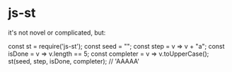 # js-st
it's not novel or complicated, but:

  const st = require('js-st');
  const seed = "";
  const step = v => v + "a";
  const isDone = v => v.length == 5;
  const completer = v => v.toUpperCase();
  st(seed, step, isDone, completer); // 'AAAAA'

